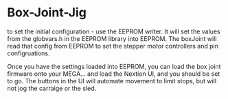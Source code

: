 # Box-Joint-Jig
to set the initial configuration - use the EEPROM writer.   It will set the values from the globvars.h in the EEPROM library into EEPROM.   The boxJoint will read that config from EEPROM to set the stepper motor controllers and pin configruations.

Once you have the settings loaded into EEPROM, you can load the box joint firmware onto your MEGA... and load the Nextion UI, and you should be set to go.      The buttons in the UI will automate movement to limit stops, but will not jog the carraige or the sled.   
